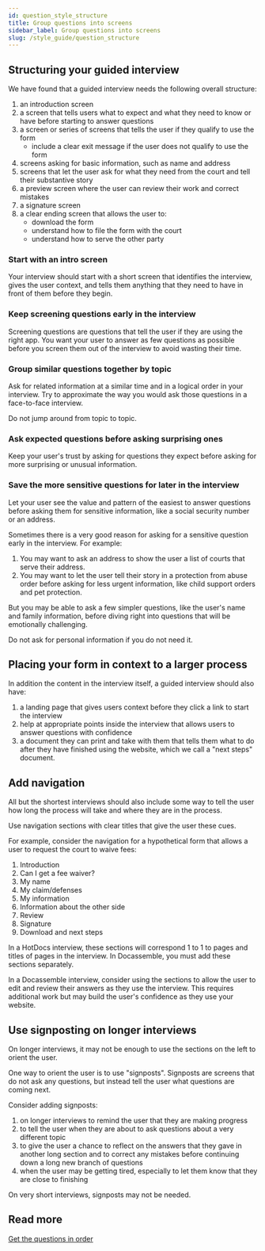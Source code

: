 ```yaml
---
id: question_style_structure
title: Group questions into screens
sidebar_label: Group questions into screens
slug: /style_guide/question_structure
---
```


## Structuring your guided interview

We have found that a guided interview needs the following
overall structure:

1. an introduction screen
1. a screen that tells users what to expect and what they need to know or have
   before starting to answer questions
1. a screen or series of screens that tells the user if they qualify to use the form
    - include a clear exit message if the user does not qualify to use the form
1. screens asking for basic information, such as name and address
1. screens that let the user ask for what they need from the court and tell
   their substantive story
1. a preview screen where the user can review their work and correct mistakes
1. a signature screen
1. a clear ending screen that allows the user to:
    - download the form
    - understand how to file the form with the court
    - understand how to serve the other party

### Start with an intro screen

Your interview should start with a short screen that identifies the interview,
gives the user context, and tells them anything that they need to have in front
of them before they begin.

### Keep screening questions early in the interview

Screening questions are questions that tell the user if they are using the right
app. You want your user to answer as few questions as possible before you screen
them out of the interview to avoid wasting their time.

### Group similar questions together by topic

Ask for related information at a similar time and in a logical order in your
interview. Try to approximate the way you would ask those questions in a
face-to-face interview.

Do not jump around from topic to topic.

### Ask expected questions before asking surprising ones

Keep your user's trust by asking for questions they expect before asking for
more surprising or unusual information.

### Save the more sensitive questions for later in the interview

Let your user see the value and pattern of the easiest to answer questions
before asking them for sensitive information, like a social security number
or an address.

Sometimes there is a very good reason for asking for a sensitive question
early in the interview. For example:

1. You may want to ask an address to show the user a list of courts that serve
their address.
1. You may want to let the user tell their story in a protection from abuse
order before asking for less urgent information, like child support orders
and pet protection.

But you may be able to ask a few simpler questions, like the user's name
and family information, before diving right into questions that will be emotionally
challenging.

Do not ask for personal information if you do not need it.

## Placing your form in context to a larger process

In addition the content in the interview itself, a guided interview should also
have:

1. a landing page that gives users context before they click a link to start the
   interview
1. help at appropriate points inside the interview that allows users to answer
   questions with confidence
1. a document they can print and take with them that tells them what to do after
   they have finished using the website, which we call a "next steps" document.

## Add navigation

All but the shortest interviews should also include some way to tell the user
how long the process will take and where they are in the process.

Use navigation sections with clear titles that give the user these cues.

For example, consider the navigation for a hypothetical form that allows a user
to request the court to waive fees:

1. Introduction
1. Can I get a fee waiver?
1. My name
1. My claim/defenses
1. My information
1. Information about the other side
1. Review
1. Signature
1. Download and next steps

In a HotDocs interview, these sections will correspond 1 to 1 to pages and
titles of pages in the interview. In Docassemble, you must add these sections
separately.

In a Docassemble interview, consider using the sections to allow the user to
edit and review their answers as they use the interview. This requires
additional work but may build the user's confidence as they use your website.

## Use signposting on longer interviews

On longer interviews, it may not be enough to use the sections on the left
to orient the user.

One way to orient the user is to use "signposts". Signposts are screens
that do not ask any questions, but instead tell the user what questions are
coming next.

Consider adding signposts:

1. on longer interviews to remind the user that they are making progress
1. to tell the user when they are about to ask questions about a very different topic
1. to give the user a chance to reflect on the answers that they gave in another
   long section and to correct any mistakes before continuing down a long new branch
   of questions
1. when the user may be getting tired, especially to let them know that they are
   close to finishing
   

On very short interviews, signposts may not be needed.

## Read more

[Get the questions in order](https://service-manual.nhs.uk/content/how-to-write-good-questions-for-forms/get-the-questions-into-order)